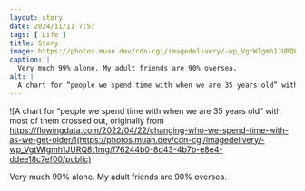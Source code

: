 ```yaml
---
layout: story
date: 2024/11/11 7:57
tags: [ Life ]
title: Story
image: https://photos.muan.dev/cdn-cgi/imagedelivery/-wp_VgtWlgmh1JURQ8t1mg/f76244b0-8d43-4b7b-e8e4-ddee18c7ef00/public
caption: |
  Very much 99% alone. My adult friends are 90% oversea.
alt: |
  A chart for “people we spend time with when we are 35 years old” with most of them crossed out, originally from https://flowingdata.com/2022/04/22/changing-who-we-spend-time-with-as-we-get-older/
---
```



![A chart for “people we spend time with when we are 35 years old” with most of them crossed out, originally from https://flowingdata.com/2022/04/22/changing-who-we-spend-time-with-as-we-get-older/](https://photos.muan.dev/cdn-cgi/imagedelivery/-wp_VgtWlgmh1JURQ8t1mg/f76244b0-8d43-4b7b-e8e4-ddee18c7ef00/public)

Very much 99% alone. My adult friends are 90% oversea.
